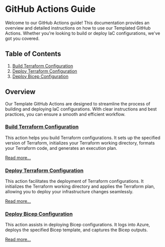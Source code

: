 # GitHub Actions Guide

Welcome to our GitHub Actions guide! This documentation provides an overview and detailed instructions on how to use our Templated GitHub Actions. Whether you're looking to build or deploy IaC configurations, we've got you covered.

## Table of Contents

1. [Build Terraform Configuration](docs/build-tf.md)
2. [Deploy Terraform Configuration](docs/deploy-tf.md)
3. [Deploy Bicep Configuration](docs/deploy-bicep.md)

## Overview

Our Template GitHub Actions are designed to streamline the process of building and deploying IaC configurations. With clear instructions and best practices, you can ensure a smooth and efficient workflow.

### [Build Terraform Configuration](docs/build-tf.md)

This action helps you build Terraform configurations. It sets up the specified version of Terraform, initializes your Terraform working directory, formats your Terraform code, and generates an execution plan.

[Read more...](docs/build-tf.md)

### [Deploy Terraform Configuration](docs/deploy-tf.md)

This action facilitates the deployment of Terraform configurations. It initializes the Terraform working directory and applies the Terraform plan, allowing you to deploy your infrastructure changes seamlessly.

[Read more...](docs/deploy-tf.md)

### [Deploy Bicep Configuration](docs/deploy-bicep.md)

This action assists in deploying Bicep configurations. It logs into Azure, deploys the specified Bicep template, and captures the Bicep outputs.

[Read more...](docs/deploy.md)
